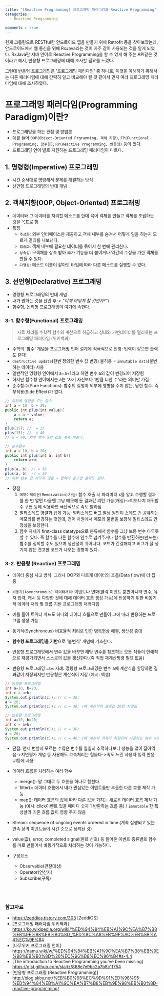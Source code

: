 ```yaml
---
title: "[Reactive Programming] 프로그래밍 패러다임과 Reactive Programming"
categories:
  - Reactive Programming

comments : true
---
```


현재 코틀린으로 RESTful한 안드로이드 앱을 만들기 위해 Retrofit 등을 찾아보았는데, 안드로이드에서 웹 통신을 위해 RxJava라는 것이 자주 같이 사용되는 것을 알게 되었다. RxJava란 자바 언어로 Reactive Programming을 할 수 있게 해 주는 API같은 것이라고 해서, 반응형 프로그래밍에 대해 조사할 필요를 느꼈다.

그런데 반응형 프로그래밍은 '프로그래밍 패러다임' 중 하나로, 이것을 이해하기 위해서는 다른 패러다임에 대해 간략히 알고 비교해야 될 것 같아서 먼저 여러 프로그래밍 패러다임에 대해 조사하였다.<br>

# 프로그래밍 패러다임(Programming Paradigm)이란?
- 프로그래밍을 하는 관점 및 방법론
- 예를 들어 `OOP(Object-Oriented Prgramming, 객체 지향)`, `FP(Functional Programming, 함수형)`, `RP(Reactive Programming, 반응형)` 등이 있다.
- 프로그래밍 언어 별로 지원하는 프로그래밍 패러다임이 다르다.

## 1. 명령형(Imperative) 프로그래밍
- 시간 순서대로 명령해서 문제를 해결하는 방식
- 선언형 프로그래밍의 반대 개념

## 2. 객체지향(OOP, Object-Oriented) 프로그래밍
- 데이터와 그 데이터를 처리할 메소드를 한데 묶어 객체를 만들고 객체를 조립하는 것을 목표로 함
- 특징
    - `추상화`: 외부 인터페이스만 제공하고 객체 내부를 숨겨서 어떻게 일을 하는지 모르게 결과를 내보낸다.
    - `캡슐화`: 객체 내부에 필요한 데이터를 묶어서 한 번에 관리한다.
    - `상속성`: 모객체를 상속 받아 추가 기능을 더 붙이거나 약간의 수정을 가한 객체를 만들 수 있다.
    - `다형성`: 메소드 이름이 같아도 타입에 따라 다른 메소드를 실행할 수 있다.

## 3. 선언형(Declarative) 프로그래밍
- 명령형 프로그래밍의 반대 개념
- 내가 원하는 것을 선언 후-> *"이제 어떻게 할 것인가?"*\
- 함수형, 논리형 프로그래밍이 여기에 속한다.

### 3-1. 함수형(Functional) 프로그래밍
> 자료 처리를 수학적 함수의 계산으로 취급하고 상태와 가변데이터를 멀리하는 프로그래밍 패러다임 (위키백과)
- 수학의 '함수' 개념을 프로그래밍 언어 설계에 적극적으로 반영: 입력이 같으면 출력도 같다!
- `destructive update`(한번 정의한 변수 값 변경) 불허용 = `immutable data`(불변하는 데이터) 사용
-  일반적인 명령형 언어에서 a=a+1라고 하면 변수 a의 값이 변경되어 저장됨
- 하지만 함수형 언어에서는 a는 '자기 자신보다 1만큼 더한 수'라는 의미만 가짐
- 순수함수(Pure Functions): 함수의 실행이 외부에 영향을 주지 않는, 닫힌 함수. 즉 부작용(Side Effect)가 없다.
```java
// 외부에 영향을 주는 함수
int a = 10, b = 20;
public int plus(int value){
    a = a + value;
    return a;
}
plus(15); //  = 25
plus(15); //  = 40
// a = 40; 외부 변수 a의 값을 계속 바꾼다.
```

```java
// 순수함수
int a = 10, b = 20;
public int plus(int a, int b){
    return a+b;
}
plus(a, b); // = 30
plus(a, b); // = 30
// 외부 변수 값 바꾸지 않음 + 입력이 같으면 출력도 같다.
```
- 장점
    1. `메모이제이션(Memoization)`가능: 함수 호출 시 파라미터 x를 알고 수행할 결과를 한 번 알면 다음엔 그냥 메모해 둔 결과값 리턴 가능(캐싱)->피보나치 재귀함수 구현 등에 적용하면 극단적으로 속도 빨라짐
    2. 멀티스레드 병렬화 쉽게 가능: 멀티스레드 버그 발생 원인이 스레드 간 공유되는 메모리를 변경하는 것인데, 언어 차원에서 메모리 불변을 보장해 멀티스레드 안정성을 보장한다.
    3. 함수 자체가 first-class datatype으로 분류해서 함수를 그냥 보통 변수 다루듯 할 수 있다. 즉 함수를 다른 함수에 인수로 넘겨주거나 함수를 반환하는(만드는) 함수를 정의할 수도 있으며 생산성이 뛰어나다. 코드가 간결해지고 버그가 잘 생기지 않는 견고한 코드가 나오는 경향이 있다.

### 3-2. 반응형 (Reactive) 프로그래밍
- 데이터 중심 사고 방식: 그러나 OOP와 다르게 데이터의 흐름(Data flow)에 더 집중
- `비동기(Asynchronous) 데이터처리`: 이벤트나 변화(클릭 이벤트 뿐만아니라 변수, 유저 입력, 캐시 등 다양한 것에 대해 데이터 흐름 생성 가능)에 반응하기 위한 비동기적 데이터 처리 및 흐름 기반 프로그래밍 패러다임
- 예를 들어 트위터 피드도 하나의 데이터 흐름으로 만들어 그에 따라 반응하는 프로그램 생성 가능
- 동기식(Synchronous) 비효율적 처리로 인한 병목현상 해결, 생산성 증대
- **함수형 프로그래밍을 기반**으로 '불변식' 개념에 기초한다.
- 반응형 프로그래밍에서 변수 값을 바꾸면 해당 변수를 참조하는 모든 식들이 연쇄적으로 재평가되면서 스스로의 값을 갱신한다.(즉 직접 재계산명령 필요 없음)<br>

- 반응형 프로그래밍 코드 사례: 명령형 프로그래밍은 변수 a에 계산식을 할당하면 결과값이 저장되지만 반응형은 계산식이 저장 (예시: 엑셀)
```java
// 명령형 프로그래밍
int a=10, b=20;
int c = a+b;
System.out.println(c)); // c = 30;
a = 20;
System.out.println(c)); // c = 30; c에 계산식의 결과값 30만 저장됨
```

```java
// 반응형 프로그래밍
int a=10, b=20;
int c = a+b;
System.out.println(c)); // c = 30;
a = 20;
System.out.println(c)); // c = 40; c에 계산식 자체가 저장되어 사용하는 변수 a의 값이 바뀐 것이 반영됨
```
- 단점: 언제 변할지 모르는 수많은 변수를 일일히 추적하다보니 성능을 많이 잡아먹음->지연평가 개념 등 사용해도 고속처리는 힘들다->속도 느린 사용자 입력 반응 UI등에 사용<br>

- 데이터 흐름을 처리하는 여러 함수
    - merge(): 말 그대로 두 흐름을 하나로 합친다.
    - filter(): 데이터 흐름에서 내가 관심있는 이벤트들만 추출한 다른 흐름 제작 가능
    - map(): 데이터 흐름의 값에 따라 다른 값을 가지는 새로운 데이터 흐름 제작 가능 (예시: click이벤트 있을 때마다 숫자 1 반환하는 흐름 등) / `immutable` 한 특성살려 기존 흐름 값이 영향 주지 않음<br>

- Stream: sequence of ongoing events ordered in time (계속 실행되고 있는 연속 상의 이벤트들이 시간 순으로 정리된 것)
- value(값), error, completed signal(완료 신호) 등 들어온 이벤트 종류별로 함수를 따로 만들어서 비동기적으로 처리하는 것이 가능하다.<br>

- 구성요소
    - Observable(관찰대상)
    - Operator(연산자)
    - Subscribe(구독)



<br><br>

### 참고자료
- https://zeddios.tistory.com/303 [ZeddiOS]
- [프로그래밍 패러다임 위키백과] https://ko.wikipedia.org/wiki/%ED%94%84%EB%A1%9C%EA%B7%B8%EB%9E%98%EB%B0%8D_%ED%8C%A8%EB%9F%AC%EB%8B%A4%EC%9E%84
- [나무위키 프로그래밍 언어] https://namu.wiki/w/%ED%94%84%EB%A1%9C%EA%B7%B8%EB%9E%98%EB%B0%8D%20%EC%96%B8%EC%96%B4#s-4.4
- [The introduction to Reactive Programming you've been missing} https://gist.github.com/staltz/868e7e9bc2a7b8c1f754
- [반응형 프로그래밍 (Reactive Programming)] http://blog.skby.net/%EB%B0%98%EC%9D%91%ED%98%95-%ED%94%84%EB%A1%9C%EA%B7%B8%EB%9E%98%EB%B0%8D-reactive-programming/





